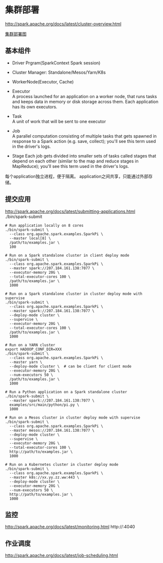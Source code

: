 
# 集群部署
http://spark.apache.org/docs/latest/cluster-overview.html

[集群部署图](spark-cluster-overview.png)

## 基本组件
- Driver Prgram(SparkContext Spark session)
- Cluster Manager: Standalone/Mesos/Yarn/K8s 
- WorkerNode(Executor, Cache)

- Executor	
A process launched for an application on a worker node, that runs tasks and keeps data in memory or disk storage across them. Each application has its own executors.

- Task	
A unit of work that will be sent to one executor

- Job	
A parallel computation consisting of multiple tasks that gets spawned in response to a Spark action (e.g. save, collect); you'll see this term used in the driver's logs.

- Stage	
Each job gets divided into smaller sets of tasks called stages that depend on each other (similar to the map and reduce stages in MapReduce); you'll see this term used in the driver's logs.


每个application独立进程，便于隔离。
application之间共享，只能通过外部存储。

## 提交应用
http://spark.apache.org/docs/latest/submitting-applications.html
./bin/spark-submit

```shell
# Run application locally on 8 cores
./bin/spark-submit \
  --class org.apache.spark.examples.SparkPi \
  --master local[8] \
  /path/to/examples.jar \
  100

# Run on a Spark standalone cluster in client deploy mode
./bin/spark-submit \
  --class org.apache.spark.examples.SparkPi \
  --master spark://207.184.161.138:7077 \
  --executor-memory 20G \
  --total-executor-cores 100 \
  /path/to/examples.jar \
  1000

# Run on a Spark standalone cluster in cluster deploy mode with supervise
./bin/spark-submit \
  --class org.apache.spark.examples.SparkPi \
  --master spark://207.184.161.138:7077 \
  --deploy-mode cluster \
  --supervise \
  --executor-memory 20G \
  --total-executor-cores 100 \
  /path/to/examples.jar \
  1000

# Run on a YARN cluster
export HADOOP_CONF_DIR=XXX
./bin/spark-submit \
  --class org.apache.spark.examples.SparkPi \
  --master yarn \
  --deploy-mode cluster \  # can be client for client mode
  --executor-memory 20G \
  --num-executors 50 \
  /path/to/examples.jar \
  1000

# Run a Python application on a Spark standalone cluster
./bin/spark-submit \
  --master spark://207.184.161.138:7077 \
  examples/src/main/python/pi.py \
  1000

# Run on a Mesos cluster in cluster deploy mode with supervise
./bin/spark-submit \
  --class org.apache.spark.examples.SparkPi \
  --master mesos://207.184.161.138:7077 \
  --deploy-mode cluster \
  --supervise \
  --executor-memory 20G \
  --total-executor-cores 100 \
  http://path/to/examples.jar \
  1000

# Run on a Kubernetes cluster in cluster deploy mode
./bin/spark-submit \
  --class org.apache.spark.examples.SparkPi \
  --master k8s://xx.yy.zz.ww:443 \
  --deploy-mode cluster \
  --executor-memory 20G \
  --num-executors 50 \
  http://path/to/examples.jar \
  1000
```


## 监控
http://spark.apache.org/docs/latest/monitoring.html
http://<driver-node>:4040

## 作业调度
http://spark.apache.org/docs/latest/job-scheduling.html

